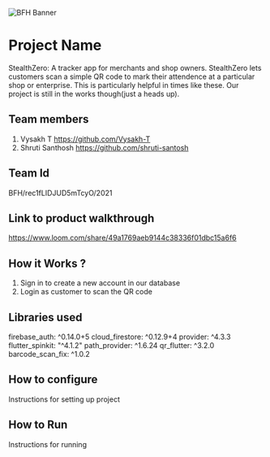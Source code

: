 ![BFH Banner](https://trello-attachments.s3.amazonaws.com/542e9c6316504d5797afbfb9/542e9c6316504d5797afbfc1/39dee8d993841943b5723510ce663233/Frame_19.png)
# Project Name
StealthZero: A tracker app for merchants and shop owners. StealthZero lets customers scan a simple QR code to mark their attendence at a particular shop or enterprise. This is particularly helpful in times like these. Our project is still in the works though(just a heads up). 

## Team members
1. Vysakh T https://github.com/Vysakh-T
2. Shruti Santhosh https://github.com/shruti-santosh
## Team Id
BFH/rec1fLIDJUD5mTcyO/2021
## Link to product walkthrough
https://www.loom.com/share/49a1769aeb9144c38336f01dbc15a6f6
## How it Works ?
1. Sign in to create a new account in our database
2. Login as customer to scan the QR code
## Libraries used

  firebase_auth: ^0.14.0+5
  cloud_firestore: ^0.12.9+4
  provider: ^4.3.3
  flutter_spinkit: "^4.1.2"
  path_provider: ^1.6.24
  qr_flutter: ^3.2.0
  barcode_scan_fix: ^1.0.2
  
## How to configure
Instructions for setting up project
## How to Run
Instructions for running
